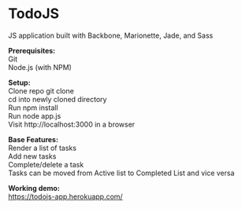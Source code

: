 # TodoJS  
JS application built with Backbone, Marionette, Jade, and Sass

**Prerequisites:**  
Git  
Node.js (with NPM)

**Setup:**  
Clone repo git clone <repository-url>  
cd into newly cloned directory  
Run npm install  
Run node app.js  
Visit http://localhost:3000 in a browser  

**Base Features:**  
Render a list of tasks  
Add new tasks  
Complete/delete a task  
Tasks can be moved from Active list to Completed List and vice versa  

**Working demo:**  
https://todojs-app.herokuapp.com/
